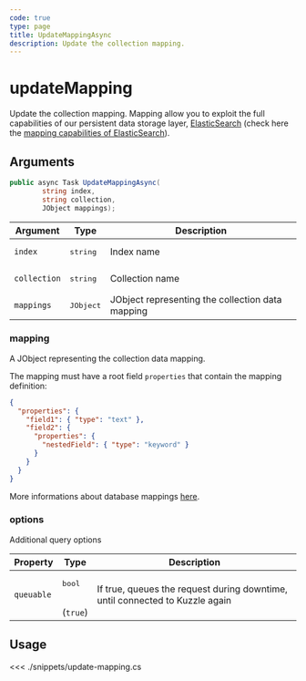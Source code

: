```yaml
---
code: true
type: page
title: UpdateMappingAsync
description: Update the collection mapping.
---
```


# updateMapping

Update the collection mapping.
Mapping allow you to exploit the full capabilities of our
persistent data storage layer, [ElasticSearch](https://www.elastic.co/products/elasticsearch) (check here the [mapping capabilities of ElasticSearch](https://www.elastic.co/guide/en/elasticsearch/reference/5.6/mapping.html)).


## Arguments

```csharp
public async Task UpdateMappingAsync(
        string index,
        string collection,
        JObject mappings);
```

| Argument     | Type               | Description                                      |
|--------------|--------------------|--------------------------------------------------|
| `index`      | <pre>string</pre>  | Index name                                       |
| `collection` | <pre>string</pre>  | Collection name                                  |
| `mappings`   | <pre>JObject</pre> | JObject representing the collection data mapping |

### mapping

A JObject representing the collection data mapping.

The mapping must have a root field `properties` that contain the mapping definition:

```json
{
  "properties": {
    "field1": { "type": "text" },
    "field2": {
      "properties": {
        "nestedField": { "type": "keyword" }
      }
    }
  }
}
```

More informations about database mappings [here](/core/1/guides/essentials/database-mappings).

### options

Additional query options

| Property   | Type                         | Description                                                                  |
|------------|------------------------------|------------------------------------------------------------------------------|
| `queuable` | <pre>bool</pre><br/>(`true`) | If true, queues the request during downtime, until connected to Kuzzle again |

## Usage

<<< ./snippets/update-mapping.cs
